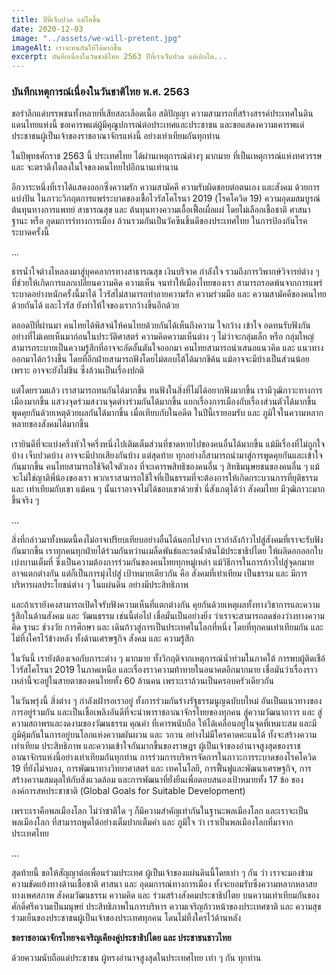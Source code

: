 ```yaml
---
title: ปีที่เจ็บปวด แต่โตขึ้น
date: 2020-12-03
image: "../assets/we-will-pretent.jpg"
imageAlt: เราจะทนกันให้ได้มากขึ้น
excerpt: บันทึกเนื่องในวันชาติไทย 2563 ปีที่เราเจ็บปวด แต่เติบโต...
---
```


### บันทึกเหตุการณ์เนื่องในวันชาติไทย พ.ศ. 2563

ขอรำลึกแด่บรรพชนทั้งหลายที่เสียสละเลือดเนื้อ สติปัญญา ความสามารถที่สร้างสรรค์ประเทศในดินแดนไทยแห่งนี้ ขอเคารพแด่ผู้มีคุณูปการณ์ต่อประเทศและประชาชน และขอแสดงความเคารพแด่ประชาชนผู้เป็นเจ้าของราชอาณาจักรแห่งนี้ อย่างเท่าเทียมกันทุกท่าน

ในปีพุทธศักราช 2563 นี้ ประเทศไทย ได้ผ่านเหตุการณ์ต่างๆ มากมาย ที่เป็นเหตุการณ์แห่งทศวรรษ และ จะตราตึงใตลงในใจของคนไทยไปอีกนานเท่านาน

อีกวาระหนึ่งที่เราได้แสดงออกซึ่งความรัก ความสามัคคี ความรับผิดชอบต่อตนเอง และสังคม ด้วยการแบ่งปัน ในภาวะวิกฤตการแพร่ระบาดของเชื้อไวรัสโคโรนา 2019 (โรคโควิด 19) ความอุดมสมบูรณ์ ต้นทุนทางการแพทย์ สาธารณสุข และ ต้นทุนทางความเอื้อเฟื้อเผื่อแผ่ โดยไม่เลือกเชื้อชาติ ศาสนา ฐานะ หรือ อุดมการร์ทางการเมือง ล้วนรวมกันเป็นวัคซีนชิ้นดีของประเทศไทย ในการป้องกันโรคระบาดครั้งนี้

...

ธารน้ำใจต่างไหลลงมาสู่บุคคลากรทางสาธารณสุข เงินบริจาค กำลังใจ รวมถึงการวิพากษ์วิจารย์ต่าง ๆ ที่ช่วยให้เกิดการแลกเปลี่ยนความคิด ความเห็น จนทำให้เมืองไทยของเรา สามารถรอดพ้นจากการแพร่ระบาดอย่างหนักครั้งนี้มาได้ ไวรัสไม่สามารถทำลายความรัก ความร่วมมือ และ ความสามัคคีของคนไทยด้วยกันได้ และไวรัส ยังทำให้ใจของเรากว้างขึ้นอีกด้วย

ตลอดปีที่ผ่านมา คนไทยได้พิสจน์ให้คนไทยด้วยกันได้เห็นถึงความ ใจกว้าง เข้าใจ อดทนรับฟังกัน อย่างที่ไม่เคยเห็นมาก่อนในประวัติศาสตร์ ความคิดความเห็นต่าง ๆ ไม่ว่าจะกลุ่มเล็ก หรือ กลุ่มใหญ่ สามารถระบายเป็นความรู้สึกที่อาจจะอัดอั้นตันใจออกมา คนไทยสามารถนำเสนอแนวคิด และ แนวทางออกมาได้กว้างขึ้น โดยที่อีกฝ่ายสามารถฟังโดยไม่ตอบโต้ได้มากขึค้น แม้อาจจะมีบ้างเป็นส่วนน้อย เพราะ อาจจะยังไม่ชิน ซึ่งล้วนเป็นเรื่องปกติ

แต่โดยรวมแล้ว เราสามารถทนกันได้มากขึ้น ทนฟังในสิ่งที่ไม่ได้อยากฟังมากขึ้น เรามีวุฒิภาวะทางการเมืองมากขึ้น แสวงจุดร่วมสงวนจุดต่างร่วมกันได้มากขึ้น แยกเรื่องการเมืองกับเรื่องส่วนตัวได้มากขึ้น พูดคุยกันด้วยเหตุด้วยผลกันได้มากขึ้น เมื่อเทียบกับในอดีต ในปีนี้เรายอมรับ และ ภูมิใจในความหลากหลายของสังคมได้มากขึ้น

เรายินดีที่จะแบ่งครึ่งหัวใจครึ่งหนึ่งไปเติมเต็มส่วนที่ขาดหายไปของคนอื่นได้มากขึ้น แม้มีเรื่องที่ไม่ถูกใจบ้าง เจ็บปวดบ้าง อาจจะมีปากเสียงกันบ้าง แต่สุดท้าย ทุกอย่างก็สามารถนำมาสู่การพูดคุยกันและเข้าใจกันมากขึ้น คนไทยสามารถใช้จิตใจตัวเอง ที่จะเคารพสิทธิของคนอื่น ๆ สิทธิมนุษยชนของคนอื่น ๆ แม้จะไม่ใช่ญาติพี่น้องของเรา พวกเราสามารถใช้ใจที่เป็นธรรมที่จะต้องการให้เกิดกระบวนการที่ยุติธรรม และ เท่าเทียมกับเขา แม้คน ๆ นั้นเราอาจจไม่ได้ชอบเขาด้วยซ้ำ นี่สังเกตุได้ว่า สังคมไทย มีวุฒิภาวะมากขึ้นจริง ๆ

...

สิ่งที่กล่าวมาทั้งหมดนี้คงไม่อาจเปรียบเทียบอย่างอื่นได้นอกไปจาก เรากำลังก้าวไปสู่สังคมที่เราจะรับฟังกันมากขึ้น เราทุกคนทุกฝ่ายได้ร่วมกันหว่านเมล็ดพันธ์และรดน้ำต้นไม้ประชาธิปไตย ให้ผลิดอกออกใบ เบ่งบานเต็มที่ ซึ่งเป็นความต้องการร่วมกันของคนไทยทุกหมู่เหล่า แม้วิธีการในการก้าวไปสู่จุดกมาย อาจแตกต่างกัน แต่ก็เป็นการมุ่งไปสู่ เป้าหมายเดียวกัน คือ สังคมที่เท่าเทียม เป็นธรรม และ มีการบริหารผลประโยชน์ต่าง ๆ ในแผ่นดิน อย่างมีประสิทธิภาพ

และถ้าเรายังคงสามารถเปิดใจรับฟังความเห็นที่แตกต่างกัน คุยกันด้วยเหตุผลทั้งทางวิชาการและความรู้สึกในด้านสังคม และ วัฒนธรรม เช่นนี้ต่อไป เชื่อมั่นเป็นอย่างยิ่ง ว่าเราจะสามารถลดช่องว่างทางความคิด ฐานะ ช่วงวัย การศึกษา และ เดินก้าวสู่การเป็นประเทศในโลกที่หนึ่ง โดยที่ทุกคนเท่าเทียมกัน และ ไม่ทิ้งใครไว้ข้างหลัง ทั้งด้านเศรษฐกิจ สังคม และ ความรู้สึก

ในวันนี้ เรายังต้องเจอกับภาระต่าง ๆ มากมาย ทั้งวิกฤติจากเหตุการณ์น้ำท่วมในภาคใต้ การพบผู้ติดเชือ้ไวรัสโคโรนา 2019 ในภาคเหนือ และเรื่องราวความท้าทายในอนาคตอีกมากมาย เชื่อมันว่าเรื่องราวเหล่านี้จะอยู่ในสายตาของคนไทยทั้ง 60 ล้านคน เพราะเราล้วนเป็นครอบครัวเดียวกัน

ในวันพรุ่งนี้ สิ่งต่าง ๆ กำลังเฝ้ารอเราอยู่ ทั้งการร่วมกันร่างรัฐธรรมนูญฉบับบใหม่ อันเป็นแนวทางของการอยู่ร่วมกัน และเป็นเชื้อเพลิงอันดีที่จะนำพาราชอาณาจักรไทยของทุกคน สู่ความวัฒนาถาวร และ สู่ความสถาพรและงดงามของวัฒนธรรม คุณค่า ที่เคารพนับถือ ให้ได้เคลื่อนอยู่ในจุดที่เหมาะสม และมีภูมิคุ้มกันในการอยู่บนโลกแห่งความผันผวน และ วกวน อย่างไม่มีใครคาดคะแนได้ ทั้งจะสร้างความเท่าเทียม ประสิทธิภาพ และความเข้าใจกันมากขึ้นของราษฎร ผู้เป็นเจ้าของอำนาจสูงสุดของราชอาณาจักรแห่งนี้อย่างเท่าเทียมกันทุกท่าน การร่วมการบริหารจัดการในภาวะการระบาดของโรคโควิด 19 ที่ยังไม่จบลง, การพัฒนาทางวิทยาศาสตร์ และ เทคโนโลยี, การฟื้นฟูและพัฒนาเศรษฐกิจ, การสร้างความสมดุลให้กับสิ่งแวดล้อม และการพัฒนาที่ยั่งยืนเพื่อตอบสนองเป้าหมายทั้ง 17 ข้อ ขององค์การสหประชาชาติ (Global Goals for Suitable Development)

เพราะเราคือพลเมืองโลก ไม่ว่าชาติใด ๆ ก็มีความสำคัญเท่ากันในฐานะพลเมืองโลก และเราจะเป็นพลเมืองโลก ที่สามารถพูดได้อย่างเต็มปากเต็มคำ และ ภูมิใจ ว่า เราเป็นพลเมืองโลกที่มาจากประเทศไทย

...

สุดท้ายนี้ ขอให้สัญญาต่อเพื่อนร่วมประเทศ ผู้เป็นเจ้าของแผ่นดินนี้โดยเท่า ๆ กัน ว่า เราจะมองข้ามความขัดแย้งทางด้านเชื้อชาติ ศาสนา และ อุดมการณ์ทางการเมือง ทั้งจะยอมรับซึ่งความหลากหลาสยทางเพศสภาพ สังคมวัฒนธรรม ความคิด และ ร่วมสร้างสังคมประชาธิปไตย บนความเท่าเทียมกันของศักดิ์ศรีความเป็นมนุษย์ ประสิทธิภาพในการบริหาร ความเจริญก้าวหน้าของประเทศชาติ และ ความสุขร่วมเย็นของประชาชนผู้เป็นเจ้าของประเทศทุกคน โดนไม่ทิ้งใครไว้ด้านหลัง

**ขอราชอาณาจักรไทยจงเจริญเคียงคู่ประชาธิปไตย และ ประชาชนชาวไทย**

ด้วยความนับถือแด่ประชาชน ผู้ทรงอำนาจสูงสุดในประเทศไทย เท่า ๆ กัน ทุกท่าน
